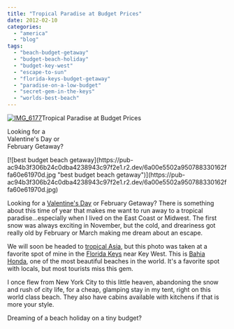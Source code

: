 ```yaml
---
title: "Tropical Paradise at Budget Prices"
date: 2012-02-10
categories: 
  - "america"
  - "blog"
tags: 
  - "beach-budget-getaway"
  - "budget-beach-holiday"
  - "budget-key-west"
  - "escape-to-sun"
  - "florida-keys-budget-getaway"
  - "paradise-on-a-low-budget"
  - "secret-gem-in-the-keys"
  - "worlds-best-beach"
---
```


[![IMG_6177](https://pub-ac94b3f306b24c0dba4238943c97f2e1.r2.dev/6a00e5502a950788330167609ac979970b.jpg "IMG_6177")](https://pub-ac94b3f306b24c0dba4238943c97f2e1.r2.dev/6a00e5502a950788330167609ac979970b.jpg)Tropical Paradise at Budget Prices

Looking for a  
Valentine's Day or  
February Getaway?

<!--more--> [![best budget beach getaway](https://pub-ac94b3f306b24c0dba4238943c97f2e1.r2.dev/6a00e5502a950788330162ffa60e61970d.jpg "best budget beach getaway")](https://pub-ac94b3f306b24c0dba4238943c97f2e1.r2.dev/6a00e5502a950788330162ffa60e61970d.jpg)  
  
Looking for a [Valentine's Day](http://soultravelers3new.local/2011/02/happy-valentines-day-omg-its-illegal-in-malaysia.html "valentines day") or February Getaway? There is something about this time of year that makes me want to run away to a tropical paradise...especially when I lived on the East Coast or Midwest. The first snow was always exciting in November, but the cold, and dreariness got really old by February or March making me dream about an escape.  
  
We will soon be headed to [tropical Asia](http://soultravelers3new.local/2011/01/tropical-winter-home-in-penang-malaysia-location-indenpendent-digital-nomad-long-term-travel-tips-.html "tropical asia penang"), but this photo was taken at a favorite spot of mine in the [Florida Keys](http://soultravelers3new.local/2011/10/florida-road-trip-sun-fun-family-vacation.html "florida road trip") near Key West. This is [Bahia Honda](http://www.bahiahondapark.com/ "bahia honda"), one of the most beautiful beaches in the world. It's a favorite spot with locals, but most tourists miss this gem.  
  
I once flew from New York City to this little heaven, abandoning the snow and rush of city life, for a cheap, glamping stay in my tent, right on this world class beach. They also have cabins available with kitchens if that is more your style.  
  
Dreaming of a beach holiday on a tiny budget?
